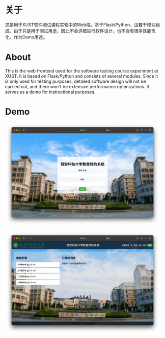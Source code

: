 # 关于
这是用于XUST软件测试课程实验中的Web端。基于Flask/Python，由若干模块组成。由于只是用于测试用途，因此不会详细进行软件设计，也不会有很多性能优化，作为Demo用途。
# About
This is the web frontend used for the software testing course experiment at XUST. It is based on Flask/Python and consists of several modules. Since it is only used for testing purposes, detailed software design will not be carried out, and there won't be extensive performance optimizations. It serves as a demo for instructional purposes.

# Demo

![main page](./readme_src/1.png)

![book page](./readme_src/2.png)